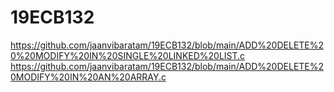 # 19ECB132
https://github.com/jaanvibaratam/19ECB132/blob/main/ADD%20DELETE%20%20MODIFY%20IN%20SINGLE%20LINKED%20LIST.c
https://github.com/jaanvibaratam/19ECB132/blob/main/ADD%20DELETE%20MODIFY%20IN%20AN%20ARRAY.c
